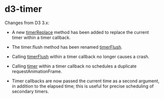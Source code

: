 # d3-timer

Changes from D3 3.x:

* A new [timerReplace](#timerReplace) method has been added to replace the current timer within a timer callback.

* The timer.flush method has been renamed [timerFlush](#timerFlush).

* Calling [timerFlush](#timerFlush) within a timer callback no longer causes a crash.

* Calling [timer](#timer) within a timer callback no schedules a duplicate requestAnimationFrame.

* Timer callbacks are now passed the current time as a second argument, in addition to the elapsed time; this is useful for precise scheduling of secondary timers.
